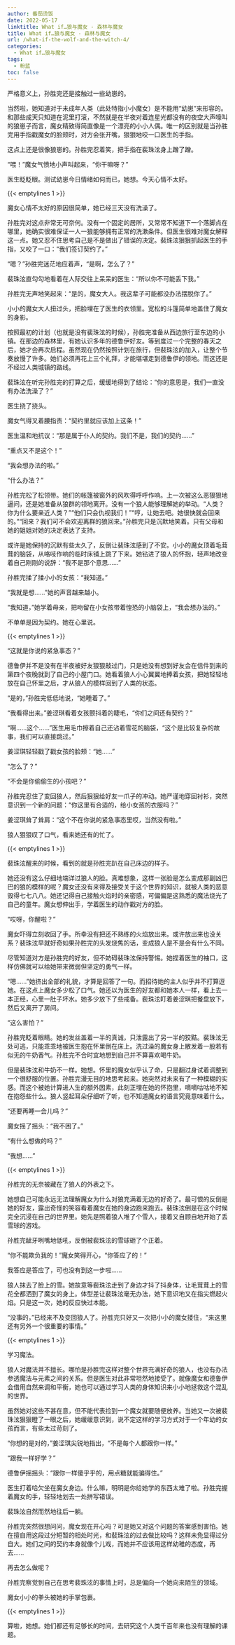 ```yaml
---
author: 番茄烫饭
date: 2022-05-17
linktitle: What if…狼与魔女 - 森林与魔女
title: What if…狼与魔女 - 森林与魔女
url: /what-if-the-wolf-and-the-witch-4/
categories:
  - What if…狼与魔女
tags:
  - 粉蓝
toc: false
---
```


严格意义上，孙胜完还是接触过一些幼崽的。

<!--more-->

当然啦，她知道对于未成年人类（此处特指小小魔女）是不能用“幼崽”来形容的。和那些成天只知道在泥里打滚，不然就是在半夜对着连星光都没有的夜空大声嚎叫的狼崽子而言，魔女精致得简直像是一个漂亮的小小人偶。唯一的区别就是当孙胜完用手指戳魔女的脸颊时，对方会张开嘴，狠狠地咬一口医生的手指。

这点上还是很像狼崽的。孙胜完忍着笑，把手指在裴珠泫身上蹭了蹭。

“喂！”魔女气愤地小声叫起来，“你干嘛呀？”

医生眨眨眼。测试幼崽今日情绪如何而已，她想。今天心情不太好。

{{< emptylines 1 >}}

魔女心情不太好的原因很简单，她已经三天没有洗澡了。

孙胜完对这点非常无可奈何。没有一个固定的居所，又常常不知道下一个落脚点在哪里，她确实很难保证一人一狼能够拥有正常的洗漱条件。但医生很难对魔女解释这一点。她又忍不住思考自己是不是做出了错误的决定。裴珠泫狠狠抓起医生的手指，又咬了一口：“我们签订契约了。”

“嗯？”孙胜完迷茫地应着声，“是啊，怎么了？”

裴珠泫直勾勾地看着在人际交往上呆呆的医生：“所以你不可能丢下我。”

孙胜完无声地笑起来：“是的，魔女大人。我这辈子可能都没办法摆脱你了。”

小小的魔女大人扭过头，把脸埋在了医生的衣领里。宽松的斗篷简单地盖住了魔女的身影。

按照最初的计划（也就是没有裴珠泫的时候），孙胜完准备从西边旅行至东边的小镇。在那边的森林里，有她认识多年的德鲁伊好友。等到度过一个完整的春天之后，她才会再次启程。虽然现在仍然按照计划在旅行，但裴珠泫的加入，让整个节奏放慢了许多。她们必须再花上三个礼拜，才能堪堪走到德鲁伊的领地。而这还是不经过人类城镇的路线。

裴珠泫在听完孙胜完的打算之后，缓缓地得到了结论：“你的意思是，我们一直没有办法洗澡了？”

医生挠了挠头。

魔女气得叉着腰指责：“契约里就应该加上这条！”

医生温和地抗议：“那是属于仆人的契约。我们不是，我们的契约……”

“重点又不是这个！”

“我会想办法的啦。”

“什么办法？”

孙胜完松了松领带。她们的帐篷被窗外的风吹得呼呼作响。上一次被这么恶狠狠地逼问，还是她准备从狼群的领地离开。没有一个狼人能够理解她的举动。“人类？你为什么要亲近人类？”“他们只会仇视我们！”“哼，让她去吧。她很快就会回来的。”“回来？我们可不会欢迎离群的狼回来。”孙胜完只是沉默地笑着。只有父母和她的姐姐对她的决定表达了支持。

或许是她保持的沉默有些太久了，反倒让裴珠泫感到了不安。小小的魔女顶着毛茸茸的脑袋，从咯吱作响的临时床铺上跳了下来。她钻进了狼人的怀抱，轻声地改变着自己刚刚的说辞：“我不是那个意思……”

孙胜完揉了揉小小的女孩：“我知道。”

“我就是想……”她的声音越来越小。

“我知道，”她学着母亲，把吻留在小女孩带着惶恐的小脑袋上，“我会想办法的。”

不单单是因为契约。她在心里说。

{{< emptylines 1 >}}

“这就是你说的紧急事态？”

德鲁伊并不是没有在半夜被好友狠狠敲过门，只是她没有想到好友会在信件到来的第四个夜晚就到了自己的小屋门口。她看着狼人小心翼翼地捧着女孩，把她轻轻地放在自己怀里之后，才从狼人的模样回到了人类的状态。

“是的，”孙胜完低低地说，“她睡着了。”

“我看得出来。”姜涩琪看着女孩颤抖着的睫毛，“你们之间还有契约？”

“啊……这个……”医生用毛巾擦着自己还沾着雪花的脑袋，“这个是比较复杂的故事，我们可以直接跳过。”

姜涩琪轻轻戳了戳女孩的脸颊：“她……”

“怎么了？”

“不会是你偷偷生的小孩吧？”

孙胜完忍住了变回狼人，然后狠狠给好友一爪子的冲动。她严谨地穿回衬衫，突然意识到一个新的问题：“你这里有合适的，给小女孩的衣服吗？”

姜涩琪耸了耸肩：“这个不在你说的紧急事态里哎，当然没有啦。”

狼人狠狠叹了口气，看来她还有的忙了。

{{< emptylines 1 >}}

裴珠泫醒来的时候，看到的就是孙胜完趴在自己床边的样子。

她还没有这么仔细地端详过狼人的脸。真难想象，这样一张脸是怎么变成那副凶巴巴的狼的模样的呢？魔女还没有来得及接受关于这个世界的知识，就被人类的恶意毁得七七八八。她还记得自己接触火焰时的亲密感，可偏偏是这熟悉的魔法烧光了自己的童年。魔女想伸出手，学着医生的动作戳对方的脸。

“哎呀，你醒啦？”

魔女吓得立刻收回了手。所幸没有把还不熟练的火焰放出来。或许放出来也没关系？裴珠泫早就好奇如果孙胜完的头发烧焦的话，变成狼人是不是会有什么不同。

尽管知道对方是孙胜完的好友，但不妨碍裴珠泫保持警惕。她捏着医生的袖口，这样仿佛就可以给她带来微弱但坚定的勇气一样。

“嗯……”她挤出全部的礼貌，才算是回答了一句。而招待她的主人似乎并不打算逗她。在这点上魔女多少松了口气。她还以为医生的好友都和她本人一样，看上去一本正经，心里一肚子坏水。她多少放下了些戒备。裴珠泫盯着姜涩琪把餐盘放下，然后又离开了房间。

“这么害怕？”

孙胜完眨着眼睛。她的发丝盖着一半的真诚，只泄露出了另一半的狡黠。裴珠泫无处可逃，只能乖乖地被医生抱在怀里倒在床上。洗过澡的魔女身上散发着一股若有似无的牛奶香气。孙胜完不合时宜地想到自己并不算喜欢喝牛奶。

但是裴珠泫和牛奶不一样。她想。怀里的魔女似乎认了命，只是翻过身试着调整到一个很舒服的位置。孙胜完漫无目的地思考起来。她突然对未来有了一种模糊的实感。而这个被她计算进人生的额外因素，此刻正埋在她的怀抱里，嘀嘀咕咕地不知在抱怨些什么。狼人竖起耳朵仔细听了听，也不知道魔女的语言究竟意味着什么。

“还要再睡一会儿吗？”

魔女摇了摇头：“我不困了。”

“有什么想做的吗？”

“我想……”

{{< emptylines 1 >}}

孙胜完的无奈被藏在了狼人的外表之下。

她想自己可能永远无法理解魔女为什么对狼充满着无边的好奇了。最可恨的反倒是她的好友，露出奇怪的笑容看着魔女在她的身边跑来跑去。裴珠泫倒是在这个时候完全沉浸在自己的世界里。她先是照着狼人堆了个雪人，接着又自顾自地开始了丢雪球的游戏。

孙胜完龇牙咧嘴地低吼，反倒被裴珠泫的雪球砸了个正着。

“你不能欺负我的！”魔女笑得开心，“你答应了的！”

我答应是答应了，可也没有到这一步啦……

狼人抹去了脸上的雪。她故意等裴珠泫走到了身边才抖了抖身体，让毛茸茸上的雪花全都洒到了魔女的身上。体型差让裴珠泫毫无办法，她下意识地又在指尖燃起火焰。只是这一次，她的反应快过本能。

“没事的，”已经来不及变回狼人了。孙胜完只好又一次把小小的魔女搂住，“来这里还有另外一个很重要的事情。”

{{< emptylines 1 >}}

学习魔法。

狼人对魔法并不擅长。哪怕是孙胜完这样对整个世界充满好奇的狼人，也没有办法参透魔法与元素之间的关系。但是医生对此非常坦然地接受了。就像魔女和德鲁伊会借用自然来调和平衡，她也可以通过学习人类的身体知识来小小地拯救这个混乱的世界。

虽然她对这些不甚在意，但不能代表捡到一个魔女就要随便放养。当她又一次被裴珠泫狠狠瞪了一眼之后，她缓缓意识到，说不定这样的学习方式对于一个年幼的女孩而言，有些太过苛刻了。

“你想的是对的，”姜涩琪尖锐地指出，“不是每个人都跟你一样。”

“跟我一样好学？”

德鲁伊摇摇头：“跟你一样傻乎乎的，用点糖就能骗得住。”

医生打着哈欠坐在魔女身边。什么嘛，明明是你给她学的东西太难了啦。孙胜完握着魔女的手，轻轻地划去一处拼写错误。

裴珠泫自然而然地往后一躺。

孙胜完突然很想问问，魔女现在开心吗？可是她又对这个问题的答案感到害怕。她在擅自用这段过分短暂的相处时光，和裴珠泫的过去做比较吗？这样未免显得过分自大。她们之间的契约本身就像个儿戏，而她并不应该用这样幼稚的态度，再去……

再去怎么做呢？

孙胜完察觉到自己在思考裴珠泫的事情上时，总是偏向一个她向来陌生的领域。

魔女小小的拳头被她的手掌包裹。

{{< emptylines 1 >}}

算啦，她想。她们都还有足够长的时间，去研究这个人类千百年来也没有理解的课题。
